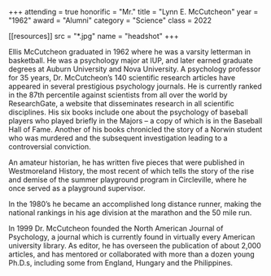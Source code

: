 +++
attending = true
honorific = "Mr."
title     = "Lynn E. McCutcheon"
year      = "1962"
award     = "Alumni"
category  = "Science"
class     = 2022

[[resources]]
  src  = "*.jpg"
  name = "headshot"
+++

Ellis McCutcheon graduated in 1962 where he was a varsity letterman in basketball. He was a psychology major at IUP, and later earned graduate degrees at Auburn University and Nova University. A psychology professor for 35 years, Dr. McCutcheon’s 140 scientific research articles have appeared in several prestigious psychology journals. He is currently ranked in the 87th percentile against scientists from all over the world by ResearchGate, a website that disseminates research in all scientific disciplines. His six books include one about the psychology of baseball players who played briefly in the Majors – a copy of which is in the Baseball Hall of Fame. Another of his books chronicled the story of a Norwin student who was murdered and the subsequent investigation leading to a controversial conviction.

An amateur historian, he has written five pieces that were published in Westmoreland History, the most recent of which tells the story of the rise and demise of the summer playground program in Circleville, where he once served as a playground supervisor.

In the 1980’s he became an accomplished long distance runner, making the national rankings in his age division at the marathon and the 50 mile run.

In 1999 Dr. McCutcheon founded the North American Journal of Psychology, a journal which is currently found in virtually every American university library. As editor, he has overseen the publication of about 2,000 articles, and has mentored or collaborated with more than a dozen young Ph.D.s, including some from England, Hungary and the Philippines.
